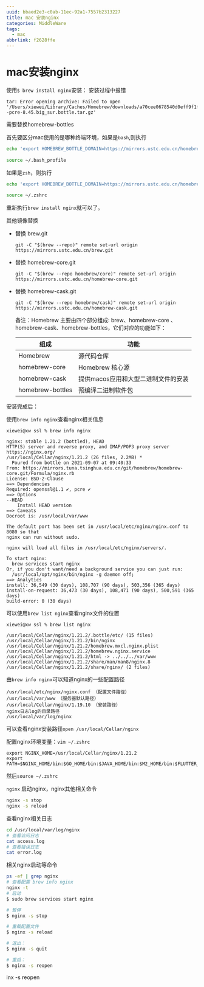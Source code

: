 ```yaml
---
uuid: bbaed2e3-c0ab-11ec-92a1-7557b2313227
title: mac 安装nginx
categories: MiddleWare
tags:
  - mac
abbrlink: f2628ffe
---
```


# mac安装nginx

使用`$ brew install nginx`安装：
安装过程中报错

```
tar: Error opening archive: Failed to open '/Users/xiewei/Library/Caches/Homebrew/downloads/a70cee0678540d0eff9f1fe99b798891029e5142a719e17cf30a4f57cb5ddba6--pcre-8.45.big_sur.bottle.tar.gz'
```

需要替换homebrew-bottles

首先要区分mac使用的是哪种终端环境，如果是`bash`,则执行

```bash
echo 'export HOMEBREW_BOTTLE_DOMAIN=https://mirrors.ustc.edu.cn/homebrew-bottles' >> ~/.bash_profile
 
source ~/.bash_profile
```

如果是`zsh`，则执行

```bash
echo 'export HOMEBREW_BOTTLE_DOMAIN=https://mirrors.ustc.edu.cn/homebrew-bottles' >> ~/.zshrc
 
source ~/.zshrc
```

重新执行`brew install nginx`就可以了。

其他镜像替换

- 替换 brew.git

  ```
  git -C "$(brew --repo)" remote set-url origin https://mirrors.ustc.edu.cn/brew.git
  ```

- 替换 homebrew-core.git

  ```
  git -C "$(brew --repo homebrew/core)" remote set-url origin https://mirrors.ustc.edu.cn/homebrew-core.git
  ```

- 替换 homebrew-cask.git

  ```
  git -C "$(brew --repo homebrew/cask)" remote set-url origin https://mirrors.ustc.edu.cn/homebrew-cask.git
  ```

  备注：Homebrew 主要由四个部分组成: brew、homebrew-core 、homebrew-cask、homebrew-bottles，它们对应的功能如下：

  | 组成             | 功能                                |
  | ---------------- | ----------------------------------- |
  | Homebrew         | 源代码仓库                          |
  | homebrew-core    | Homebrew 核心源                     |
  | homebrew-cask    | 提供macos应用和大型二进制文件的安装 |
  | homebrew-bottles | 预编译二进制软件包                  |

安装完成后：

使用`brew info nginx`查看nginx相关信息

```
xiewei@xw ssl % brew info nginx

nginx: stable 1.21.2 (bottled), HEAD
HTTP(S) server and reverse proxy, and IMAP/POP3 proxy server
https://nginx.org/
/usr/local/Cellar/nginx/1.21.2 (26 files, 2.2MB) *
  Poured from bottle on 2021-09-07 at 09:40:33
From: https://mirrors.tuna.tsinghua.edu.cn/git/homebrew/homebrew-core.git/Formula/nginx.rb
License: BSD-2-Clause
==> Dependencies
Required: openssl@1.1 ✔, pcre ✔
==> Options
--HEAD
	Install HEAD version
==> Caveats
Docroot is: /usr/local/var/www

The default port has been set in /usr/local/etc/nginx/nginx.conf to 8080 so that
nginx can run without sudo.

nginx will load all files in /usr/local/etc/nginx/servers/.

To start nginx:
  brew services start nginx
Or, if you don't want/need a background service you can just run:
  /usr/local/opt/nginx/bin/nginx -g daemon off;
==> Analytics
install: 36,549 (30 days), 108,707 (90 days), 503,356 (365 days)
install-on-request: 36,473 (30 days), 108,471 (90 days), 500,591 (365 days)
build-error: 0 (30 days)
```

可以使用`brew list nginx`查看nginx文件的位置

```
xiewei@xw ssl % brew list nginx

/usr/local/Cellar/nginx/1.21.2/.bottle/etc/ (15 files)
/usr/local/Cellar/nginx/1.21.2/bin/nginx
/usr/local/Cellar/nginx/1.21.2/homebrew.mxcl.nginx.plist
/usr/local/Cellar/nginx/1.21.2/homebrew.nginx.service
/usr/local/Cellar/nginx/1.21.2/html -> ../../../var/www
/usr/local/Cellar/nginx/1.21.2/share/man/man8/nginx.8
/usr/local/Cellar/nginx/1.21.2/share/nginx/ (2 files)
```

由`brew info nginx`可以知道nginx的一些配置路径

```
/usr/local/etc/nginx/nginx.conf （配置文件路径）
/usr/local/var/www （服务器默认路径）
/usr/local/Cellar/nginx/1.19.10 （安装路径）
nginx日志log的目录路径
/usr/local/var/log/nginx
```

可以查看nginx安装路径`open /usr/local/Cellar/nginx`

配置nginx环境变量：`vim ~/.zshrc`

```
export NGINX_HOME=/usr/local/Cellar/nginx/1.21.2
export PATH=$NGINX_HOME/bin:$GO_HOME/bin:$JAVA_HOME/bin:$M2_HOME/bin:$FLUTTER_HOME/bin:$PATH
```

然后`source ~/.zshrc`

`nginx` 启动nginx，nginx其他相关命令

```bash
nginx -s stop
nginx -s reload
```

查看nginx相关日志

```bash
cd /usr/local/var/log/nginx
# 查看访问日志
cat access.log
# 查看错误日志
cat error.log 	
```

相关nginx启动等命令

```bash
ps -ef | grep nginx
# 查看配置 brew info nginx
nginx -t
# 启动
$ sudo brew services start nginx

# 暂停
$ nginx -s stop

# 重载配置文件
$ nginx -s reload

# 退出：
$ nginx -s quit 

# 重启：
$ nginx -s reopen	
```
inx -s reopen	
```
